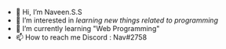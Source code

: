 - 👋 Hi, I’m Naveen.S.S
- 👀 I’m interested in *learning new things related to programming* 
- 🌱 I’m currently learning "Web Programming"
- 📫 How to reach me Discord : Nav#2758

<!---
Naveenmeh02/Naveenmeh02 is a ✨ special ✨ repository because its `README.md` (this file) appears on your GitHub profile.
You can click the Preview link to take a look at your changes.
--->
